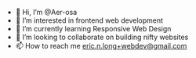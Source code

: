 - 👋 Hi, I’m @Aer-osa
- 👀 I’m interested in frontend web development
- 🌱 I’m currently learning Responsive Web Design
- 💞️ I’m looking to collaborate on building nifty websites
- 📫 How to reach me eric.n.long+webdev@gmail.com

<!---
Aer-osa/Aer-osa is a ✨ special ✨ repository because its `README.md` (this file) appears on your GitHub profile.
You can click the Preview link to take a look at your changes.
--->
